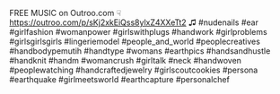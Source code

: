 FREE MUSIC on Outroo.com
☟
https://outroo.com/p/sKj2xkEiQss8ylxZ4XXeTt2
♫
#nudenails #ear #girlfashion #womanpower #girlswithplugs #handwork #girlproblems #girlsgirlsgirls #lingeriemodel #people_and_world #peoplecreatives #handbodypemutih #handtype #womans #earthpics #handsandhustle #handknit #handm #womancrush #girltalk #neck #handwoven #peoplewatching #handcraftedjewelry #girlscoutcookies #persona #earthquake #girlmeetsworld #earthcapture #personalchef 
